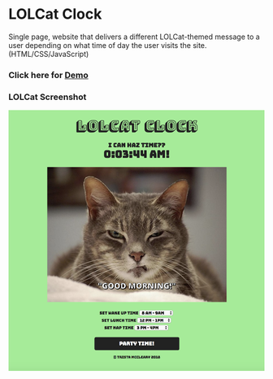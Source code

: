 # LOLCat Clock

Single page, website that delivers a different LOLCat-themed message to a user depending on what time of day the user visits the site.
(HTML/CSS/JavaScript)


### Click here for [Demo](https://mccleary.github.io/lolcat-clock)


### LOLCat Screenshot
![LOLCat Image](img/lolcat_clock.png)
